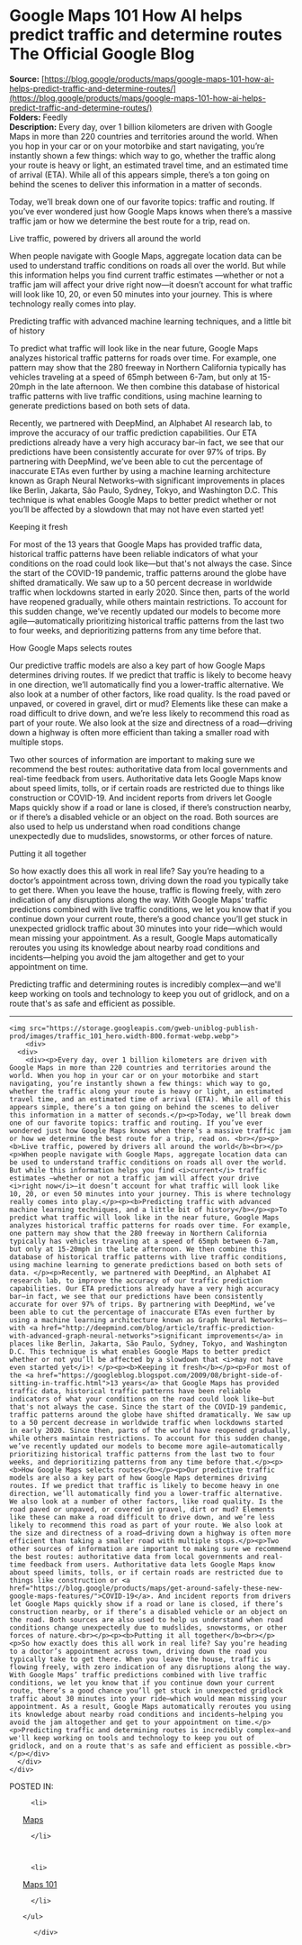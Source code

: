 # Google Maps 101 How AI helps predict traffic and determine routes The Official Google Blog

**Source:** [https://blog.google/products/maps/google-maps-101-how-ai-helps-predict-traffic-and-determine-routes/](https://blog.google/products/maps/google-maps-101-how-ai-helps-predict-traffic-and-determine-routes/)  
**Folders:** Feedly  
**Description:** Every day, over 1 billion kilometers are driven with Google Maps in more than 220 countries and territories around the world. When you hop in your car or on your motorbike and start navigating, you’re instantly shown a few things: which way to go, whether the traffic along your route is heavy or light, an estimated travel time, and an estimated time of arrival (ETA). While all of this appears simple, there’s a ton going on behind the scenes to deliver this information in a matter of seconds.

Today, we’ll break down one of our favorite topics: traffic and routing. If you’ve ever wondered just how Google Maps knows when there’s a massive traffic jam or how we determine the best route for a trip, read on. 

Live traffic, powered by drivers all around the world

When people navigate with Google Maps, aggregate location data can be used to understand traffic conditions on roads all over the world. But while this information helps you find current traffic estimates —whether or not a traffic jam will affect your drive right now—it doesn’t account for what traffic will look like 10, 20, or even 50 minutes into your journey. This is where technology really comes into play.

Predicting traffic with advanced machine learning techniques, and a little bit of history

To predict what traffic will look like in the near future, Google Maps analyzes historical traffic patterns for roads over time. For example, one pattern may show that the 280 freeway in Northern California typically has vehicles traveling at a speed of 65mph between 6-7am, but only at 15-20mph in the late afternoon. We then combine this database of historical traffic patterns with live traffic conditions, using machine learning to generate predictions based on both sets of data. 

Recently, we partnered with DeepMind, an Alphabet AI research lab, to improve the accuracy of our traffic prediction capabilities. Our ETA predictions already have a very high accuracy bar–in fact, we see that our predictions have been consistently accurate for over 97% of trips. By partnering with DeepMind, we’ve been able to cut the percentage of inaccurate ETAs even further by using a machine learning architecture known as Graph Neural Networks–with significant improvements in places like Berlin, Jakarta, São Paulo, Sydney, Tokyo, and Washington D.C. This technique is what enables Google Maps to better predict whether or not you’ll be affected by a slowdown that may not have even started yet! 

Keeping it fresh

For most of the 13 years that Google Maps has provided traffic data, historical traffic patterns have been reliable indicators of what your conditions on the road could look like—but that's not always the case. Since the start of the COVID-19 pandemic, traffic patterns around the globe have shifted dramatically. We saw up to a 50 percent decrease in worldwide traffic when lockdowns started in early 2020. Since then, parts of the world have reopened gradually, while others maintain restrictions. To account for this sudden change, we’ve recently updated our models to become more agile—automatically prioritizing historical traffic patterns from the last two to four weeks, and deprioritizing patterns from any time before that.

How Google Maps selects routes

Our predictive traffic models are also a key part of how Google Maps determines driving routes. If we predict that traffic is likely to become heavy in one direction, we’ll automatically find you a lower-traffic alternative. We also look at a number of other factors, like road quality. Is the road paved or unpaved, or covered in gravel, dirt or mud? Elements like these can make a road difficult to drive down, and we’re less likely to recommend this road as part of your route. We also look at the size and directness of a road—driving down a highway is often more efficient than taking a smaller road with multiple stops.

Two other sources of information are important to making sure we recommend the best routes: authoritative data from local governments and real-time feedback from users. Authoritative data lets Google Maps know about speed limits, tolls, or if certain roads are restricted due to things like construction or COVID-19. And incident reports from drivers let Google Maps quickly show if a road or lane is closed, if there’s construction nearby, or if there’s a disabled vehicle or an object on the road. Both sources are also used to help us understand when road conditions change unexpectedly due to mudslides, snowstorms, or other forces of nature.

Putting it all together

So how exactly does this all work in real life? Say you’re heading to a doctor’s appointment across town, driving down the road you typically take to get there. When you leave the house, traffic is flowing freely, with zero indication of any disruptions along the way. With Google Maps’ traffic predictions combined with live traffic conditions, we let you know that if you continue down your current route, there’s a good chance you’ll get stuck in unexpected gridlock traffic about 30 minutes into your ride—which would mean missing your appointment. As a result, Google Maps automatically reroutes you using its knowledge about nearby road conditions and incidents—helping you avoid the jam altogether and get to your appointment on time.

Predicting traffic and determining routes is incredibly complex—and we'll keep working on tools and technology to keep you out of gridlock, and on a route that's as safe and efficient as possible.


---

<div>

            
              







            

            
            


  
    <img src="https://storage.googleapis.com/gweb-uniblog-publish-prod/images/traffic_101_hero.width-800.format-webp.webp">
        <div>
      <div>
        <div><p>Every day, over 1 billion kilometers are driven with Google Maps in more than 220 countries and territories around the world. When you hop in your car or on your motorbike and start navigating, you’re instantly shown a few things: which way to go, whether the traffic along your route is heavy or light, an estimated travel time, and an estimated time of arrival (ETA). While all of this appears simple, there’s a ton going on behind the scenes to deliver this information in a matter of seconds.</p><p>Today, we’ll break down one of our favorite topics: traffic and routing. If you’ve ever wondered just how Google Maps knows when there’s a massive traffic jam or how we determine the best route for a trip, read on. <br></p><p><b>Live traffic, powered by drivers all around the world</b><br></p><p>When people navigate with Google Maps, aggregate location data can be used to understand traffic conditions on roads all over the world. But while this information helps you find <i>current</i> traffic estimates —whether or not a traffic jam will affect your drive <i>right now</i>—it doesn’t account for what traffic will look like 10, 20, or even 50 minutes into your journey. This is where technology really comes into play.</p><p><b>Predicting traffic with advanced machine learning techniques, and a little bit of history</b></p><p>To predict what traffic will look like in the near future, Google Maps analyzes historical traffic patterns for roads over time. For example, one pattern may show that the 280 freeway in Northern California typically has vehicles traveling at a speed of 65mph between 6-7am, but only at 15-20mph in the late afternoon. We then combine this database of historical traffic patterns with live traffic conditions, using machine learning to generate predictions based on both sets of data. </p><p>Recently, we partnered with DeepMind, an Alphabet AI research lab, to improve the accuracy of our traffic prediction capabilities. Our ETA predictions already have a very high accuracy bar–in fact, we see that our predictions have been consistently accurate for over 97% of trips. By partnering with DeepMind, we’ve been able to cut the percentage of inaccurate ETAs even further by using a machine learning architecture known as Graph Neural Networks–with <a href="http://deepmind.com/blog/article/traffic-prediction-with-advanced-graph-neural-networks">significant improvements</a> in places like Berlin, Jakarta, São Paulo, Sydney, Tokyo, and Washington D.C. This technique is what enables Google Maps to better predict whether or not you’ll be affected by a slowdown that <i>may not have even started yet</i>! </p><p><b>Keeping it fresh</b></p><p>For most of the <a href="https://googleblog.blogspot.com/2009/08/bright-side-of-sitting-in-traffic.html">13 years</a> that Google Maps has provided traffic data, historical traffic patterns have been reliable indicators of what your conditions on the road could look like—but that's not always the case. Since the start of the COVID-19 pandemic, traffic patterns around the globe have shifted dramatically. We saw up to a 50 percent decrease in worldwide traffic when lockdowns started in early 2020. Since then, parts of the world have reopened gradually, while others maintain restrictions. To account for this sudden change, we’ve recently updated our models to become more agile—automatically prioritizing historical traffic patterns from the last two to four weeks, and deprioritizing patterns from any time before that.</p><p><b>How Google Maps selects routes</b></p><p>Our predictive traffic models are also a key part of how Google Maps determines driving routes. If we predict that traffic is likely to become heavy in one direction, we’ll automatically find you a lower-traffic alternative. We also look at a number of other factors, like road quality. Is the road paved or unpaved, or covered in gravel, dirt or mud? Elements like these can make a road difficult to drive down, and we’re less likely to recommend this road as part of your route. We also look at the size and directness of a road—driving down a highway is often more efficient than taking a smaller road with multiple stops.</p><p>Two other sources of information are important to making sure we recommend the best routes: authoritative data from local governments and real-time feedback from users. Authoritative data lets Google Maps know about speed limits, tolls, or if certain roads are restricted due to things like construction or <a href="https://blog.google/products/maps/get-around-safely-these-new-google-maps-features/">COVID-19</a>. And incident reports from drivers let Google Maps quickly show if a road or lane is closed, if there’s construction nearby, or if there’s a disabled vehicle or an object on the road. Both sources are also used to help us understand when road conditions change unexpectedly due to mudslides, snowstorms, or other forces of nature.<br></p><p><b>Putting it all together</b><br></p><p>So how exactly does this all work in real life? Say you’re heading to a doctor’s appointment across town, driving down the road you typically take to get there. When you leave the house, traffic is flowing freely, with zero indication of any disruptions along the way. With Google Maps’ traffic predictions combined with live traffic conditions, we let you know that if you continue down your current route, there’s a good chance you’ll get stuck in unexpected gridlock traffic about 30 minutes into your ride—which would mean missing your appointment. As a result, Google Maps automatically reroutes you using its knowledge about nearby road conditions and incidents—helping you avoid the jam altogether and get to your appointment on time.</p><p>Predicting traffic and determining routes is incredibly complex—and we'll keep working on tools and technology to keep you out of gridlock, and on a route that's as safe and efficient as possible.<br></p></div>
      </div>
    </div>
  


            
            

            
              


<div>
  <div>
    <span>POSTED IN:</span>
  </div>
  <nav>
    <ul>
    
      <li>
        
        
        


  <a href="https://blog.google/products/maps/%20">


Maps


  </a>


      </li>
    

    
      <li>
        
        
        


  <a href="https://blog.google/products/maps/maps-101/%20">


Maps 101


  </a>


      </li>
    
    </ul>
  </nav>
</div>

            
          </div>
        
      